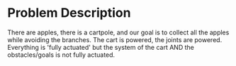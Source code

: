 # Problem Description

There are apples, there is a cartpole, and our goal is to collect all the apples while avoiding the branches. The cart is powered, the joints are powered. Everything is 'fully actuated' but the system of the cart AND the obstacles/goals is not fully actuated.